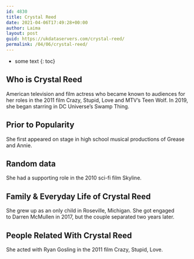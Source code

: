 ```yaml
---
id: 4830
title: Crystal Reed
date: 2021-04-06T17:49:28+00:00
author: Laima
layout: post
guid: https://ukdataservers.com/crystal-reed/
permalink: /04/06/crystal-reed/
---
```


* some text
{: toc}


## Who is Crystal Reed
                  
                  
                  
American television and film actress who became known to audiences for her roles in the 2011 film Crazy, Stupid, Love and MTV&#8217;s Teen Wolf. In 2019, she began starring in DC Universe&#8217;s Swamp Thing.
                  
              
            
              
            
                
                
                
## Prior to Popularity
                  
                  
                  
She first appeared on stage in high school musical productions of Grease and Annie. 
                  
              
            
              
            
                
                
                
## Random data
                  
                  
                  
She had a supporting role in the 2010 sci-fi film Skyline. 
                  
              
            
              
            
                
                
                
## Family & Everyday Life of Crystal Reed
                  
                  
                  
She grew up as an only child in Roseville, Michigan. She got engaged to Darren McMullen in 2017, but the couple separated two years later. 
                  
              
            
              
            
                
                
                
## People Related With Crystal Reed
                  
                  
                  
She acted with Ryan Gosling in the 2011 film Crazy, Stupid, Love. 
                  
              
            
              
            
                
              
            
              
              
            
            
              
            
          
          
          